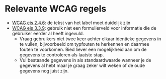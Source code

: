 <!-- @license CC0-1.0 -->

# Relevante WCAG regels

- [WCAG eis 2.4.6](https://www.w3.org/TR/WCAG21/#headings-and-labels): de tekst van het label moet duidelijk zijn
- [WCAG eis 3.3.9](https://www.w3.org/TR/WCAG22/#redundant-entry): gebruik niet een formulierveld voor informatie die de gebruiker eerder al heeft ingevuld.
  - Vraag gebruikers niet twee keer achter elkaar identieke gegevens in te vullen, bijvoorbeeld om typfouten te herkennen en daarmee fouten te voorkomen. Bied liever een mogelijkheid aan om de gegevens te controleren als laatste stap.
  - Vul bestaande gegevens in als standaardwaarde wanneer je de gegevens al hebt maar je graag zeker wilt weken of de oude gegevens nog juist zijn.
